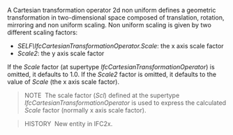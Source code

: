 A Cartesian transformation operator 2d non uniform defines a geometric transformation in two-dimensional space composed of translation, rotation, mirroring and non uniform scaling. Non uniform scaling is given by two different scaling factors:

* _SELF\IfcCartesianTransformationOperator.Scale_: the x axis scale factor
* _Scale2_: the y axis scale factor

If the _Scale_ factor (at supertype _IfcCartesianTransformationOperator_) is omitted, it defaults to 1.0. If the _Scale2_ factor is omitted, it defaults to the value of _Scale_ (the x axis scale factor).

> NOTE&nbsp; The scale factor (_Scl_) defined at the supertype _IfcCartesianTransformationOperator_ is used to express the calculated _Scale_ factor (normally x axis scale factor).

> HISTORY&nbsp; New entity in IFC2x.